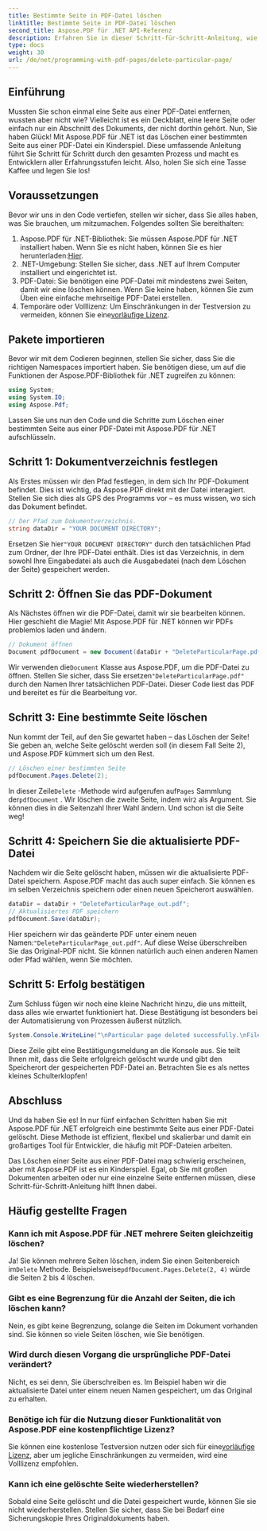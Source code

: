 ```yaml
---
title: Bestimmte Seite in PDF-Datei löschen
linktitle: Bestimmte Seite in PDF-Datei löschen
second_title: Aspose.PDF für .NET API-Referenz
description: Erfahren Sie in dieser Schritt-für-Schritt-Anleitung, wie Sie mit Aspose.PDF für .NET eine bestimmte Seite aus einer PDF-Datei löschen.
type: docs
weight: 30
url: /de/net/programming-with-pdf-pages/delete-particular-page/
---
```

## Einführung

Mussten Sie schon einmal eine Seite aus einer PDF-Datei entfernen, wussten aber nicht wie? Vielleicht ist es ein Deckblatt, eine leere Seite oder einfach nur ein Abschnitt des Dokuments, der nicht dorthin gehört. Nun, Sie haben Glück! Mit Aspose.PDF für .NET ist das Löschen einer bestimmten Seite aus einer PDF-Datei ein Kinderspiel. Diese umfassende Anleitung führt Sie Schritt für Schritt durch den gesamten Prozess und macht es Entwicklern aller Erfahrungsstufen leicht. Also, holen Sie sich eine Tasse Kaffee und legen Sie los!

## Voraussetzungen

Bevor wir uns in den Code vertiefen, stellen wir sicher, dass Sie alles haben, was Sie brauchen, um mitzumachen. Folgendes sollten Sie bereithalten:

1. Aspose.PDF für .NET-Bibliothek: Sie müssen Aspose.PDF für .NET installiert haben. Wenn Sie es nicht haben, können Sie es hier herunterladen:[Hier](https://releases.aspose.com/pdf/net/).
2. .NET-Umgebung: Stellen Sie sicher, dass .NET auf Ihrem Computer installiert und eingerichtet ist.
3. PDF-Datei: Sie benötigen eine PDF-Datei mit mindestens zwei Seiten, damit wir eine löschen können. Wenn Sie keine haben, können Sie zum Üben eine einfache mehrseitige PDF-Datei erstellen.
4.  Temporäre oder Volllizenz: Um Einschränkungen in der Testversion zu vermeiden, können Sie eine[vorläufige Lizenz](https://purchase.aspose.com/temporary-license/).

## Pakete importieren

Bevor wir mit dem Codieren beginnen, stellen Sie sicher, dass Sie die richtigen Namespaces importiert haben. Sie benötigen diese, um auf die Funktionen der Aspose.PDF-Bibliothek für .NET zugreifen zu können:

```csharp
using System;
using System.IO;
using Aspose.Pdf;
```

Lassen Sie uns nun den Code und die Schritte zum Löschen einer bestimmten Seite aus einer PDF-Datei mit Aspose.PDF für .NET aufschlüsseln.

## Schritt 1: Dokumentverzeichnis festlegen

Als Erstes müssen wir den Pfad festlegen, in dem sich Ihr PDF-Dokument befindet. Dies ist wichtig, da Aspose.PDF direkt mit der Datei interagiert. Stellen Sie sich dies als GPS des Programms vor – es muss wissen, wo sich das Dokument befindet.

```csharp
// Der Pfad zum Dokumentverzeichnis.
string dataDir = "YOUR DOCUMENT DIRECTORY";
```

 Ersetzen Sie hier`"YOUR DOCUMENT DIRECTORY"` durch den tatsächlichen Pfad zum Ordner, der Ihre PDF-Datei enthält. Dies ist das Verzeichnis, in dem sowohl Ihre Eingabedatei als auch die Ausgabedatei (nach dem Löschen der Seite) gespeichert werden.

## Schritt 2: Öffnen Sie das PDF-Dokument

Als Nächstes öffnen wir die PDF-Datei, damit wir sie bearbeiten können. Hier geschieht die Magie! Mit Aspose.PDF für .NET können wir PDFs problemlos laden und ändern.

```csharp
// Dokument öffnen
Document pdfDocument = new Document(dataDir + "DeleteParticularPage.pdf");
```


 Wir verwenden die`Document` Klasse aus Aspose.PDF, um die PDF-Datei zu öffnen. Stellen Sie sicher, dass Sie ersetzen`"DeleteParticularPage.pdf"` durch den Namen Ihrer tatsächlichen PDF-Datei. Dieser Code liest das PDF und bereitet es für die Bearbeitung vor.

## Schritt 3: Eine bestimmte Seite löschen

Nun kommt der Teil, auf den Sie gewartet haben – das Löschen der Seite! Sie geben an, welche Seite gelöscht werden soll (in diesem Fall Seite 2), und Aspose.PDF kümmert sich um den Rest.

```csharp
// Löschen einer bestimmten Seite
pdfDocument.Pages.Delete(2);
```


In dieser Zeile`Delete` -Methode wird aufgerufen auf`Pages` Sammlung der`pdfDocument` . Wir löschen die zweite Seite, indem wir`2` als Argument. Sie können dies in die Seitenzahl Ihrer Wahl ändern. Und schon ist die Seite weg!

## Schritt 4: Speichern Sie die aktualisierte PDF-Datei

Nachdem wir die Seite gelöscht haben, müssen wir die aktualisierte PDF-Datei speichern. Aspose.PDF macht das auch super einfach. Sie können es im selben Verzeichnis speichern oder einen neuen Speicherort auswählen.

```csharp
dataDir = dataDir + "DeleteParticularPage_out.pdf";
// Aktualisiertes PDF speichern
pdfDocument.Save(dataDir);
```


 Hier speichern wir das geänderte PDF unter einem neuen Namen:`"DeleteParticularPage_out.pdf"`. Auf diese Weise überschreiben Sie das Original-PDF nicht. Sie können natürlich auch einen anderen Namen oder Pfad wählen, wenn Sie möchten.

## Schritt 5: Erfolg bestätigen

Zum Schluss fügen wir noch eine kleine Nachricht hinzu, die uns mitteilt, dass alles wie erwartet funktioniert hat. Diese Bestätigung ist besonders bei der Automatisierung von Prozessen äußerst nützlich.

```csharp
System.Console.WriteLine("\nParticular page deleted successfully.\nFile saved at " + dataDir);
```


Diese Zeile gibt eine Bestätigungsmeldung an die Konsole aus. Sie teilt Ihnen mit, dass die Seite erfolgreich gelöscht wurde und gibt den Speicherort der gespeicherten PDF-Datei an. Betrachten Sie es als nettes kleines Schulterklopfen!

## Abschluss

Und da haben Sie es! In nur fünf einfachen Schritten haben Sie mit Aspose.PDF für .NET erfolgreich eine bestimmte Seite aus einer PDF-Datei gelöscht. Diese Methode ist effizient, flexibel und skalierbar und damit ein großartiges Tool für Entwickler, die häufig mit PDF-Dateien arbeiten.

Das Löschen einer Seite aus einer PDF-Datei mag schwierig erscheinen, aber mit Aspose.PDF ist es ein Kinderspiel. Egal, ob Sie mit großen Dokumenten arbeiten oder nur eine einzelne Seite entfernen müssen, diese Schritt-für-Schritt-Anleitung hilft Ihnen dabei.

## Häufig gestellte Fragen

### Kann ich mit Aspose.PDF für .NET mehrere Seiten gleichzeitig löschen?
 Ja! Sie können mehrere Seiten löschen, indem Sie einen Seitenbereich im`Delete` Methode. Beispielsweise`pdfDocument.Pages.Delete(2, 4)` würde die Seiten 2 bis 4 löschen.

### Gibt es eine Begrenzung für die Anzahl der Seiten, die ich löschen kann?
Nein, es gibt keine Begrenzung, solange die Seiten im Dokument vorhanden sind. Sie können so viele Seiten löschen, wie Sie benötigen.

### Wird durch diesen Vorgang die ursprüngliche PDF-Datei verändert?
Nicht, es sei denn, Sie überschreiben es. Im Beispiel haben wir die aktualisierte Datei unter einem neuen Namen gespeichert, um das Original zu erhalten.

### Benötige ich für die Nutzung dieser Funktionalität von Aspose.PDF eine kostenpflichtige Lizenz?
 Sie können eine kostenlose Testversion nutzen oder sich für eine[vorläufige Lizenz](https://purchase.aspose.com/temporary-license/), aber um jegliche Einschränkungen zu vermeiden, wird eine Volllizenz empfohlen.

### Kann ich eine gelöschte Seite wiederherstellen?
Sobald eine Seite gelöscht und die Datei gespeichert wurde, können Sie sie nicht wiederherstellen. Stellen Sie sicher, dass Sie bei Bedarf eine Sicherungskopie Ihres Originaldokuments haben.